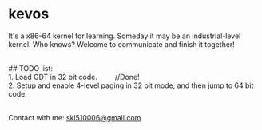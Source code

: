 # kevos

It's a x86-64 kernel for learning. Someday it may be an industrial-level kernel. Who knows? Welcome to communicate and finish it together!

<br>
## TODO list:<br>
1. Load GDT in 32 bit code.&nbsp; &nbsp; &nbsp; &nbsp; &nbsp;//Done! <br>
2. Setup and enable 4-level paging in 32 bit mode, and then jump to 64 bit code.

<br>Contact with me: skl510006@gmail.com
